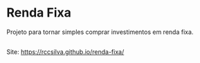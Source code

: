 # Renda Fixa

Projeto para tornar simples comprar investimentos em renda fixa.

##

Site: https://rccsilva.github.io/renda-fixa/